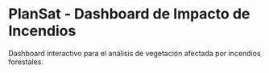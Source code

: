 # PlanSat - Dashboard de Impacto de Incendios

Dashboard interactivo para el análisis de vegetación afectada por incendios forestales.

